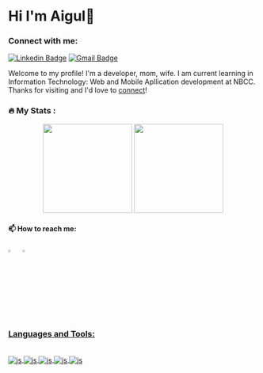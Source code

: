 # Hi I'm Aigul👋

### Connect with me:

[![Linkedin Badge](https://img.shields.io/badge/-aigul-blue?style=flat&logo=Linkedin&logoColor=white&link=https://www.linkedin.com/in/aigul-yer/)](https://www.linkedin.com/in/aigul-yer/)
[![Gmail Badge](https://img.shields.io/badge/-aigul-c14438?style=flat&logo=Gmail&logoColor=white&link=mailto:aigul-ermak@gmail.com)](mailto:aigul-ermak@gmail.com)


Welcome to my profile! I'm a developer, mom, wife. I am current learning in Information Technology: Web and Mobile Apllication development at NBCC. Thanks for visiting and I'd love to [connect](https://www.linkedin.com/in/aigul-yer/)!

### :fire: My Stats :
<div align="center">
        <a href="https://github.com/aigul-ermak"></a>
        <img src="https://github-readme-stats.vercel.app/api?username=aigul-ermak&show_icons=true&theme=gradient&include_all_commits=true&count-private=false" height="180em">
        <img src="https://github-readme-stats.vercel.app/api/top-langs/?username=aigul-ermak&layout=compact&langs_count=7&&theme=gradient" height="180em">
</div> 


 #### 📫 How to reach me:  

[<img src="https://img.icons8.com/color/48/000000/linkedin.png" width="3.5%"/>](https://www.linkedin.com/in/aigul-yer/)  &nbsp; 
<a href="mailto:mailto:aigul-ermak@gmail.com"> <img src="https://img.icons8.com/fluent/48/000000/gmail.png" width="3.5%"/>




### Languages and Tools:

<div style="display: inline_block"><br>
  <img align="center" alt="js"  src="https://camo.githubusercontent.com/7e487e1d75105e11fb8f8aaa1701d7cad419dc28a8d7b963b99c8121eaee363d/68747470733a2f2f696d672e736869656c64732e696f2f62616467652f2d4325323053484152502d707572706c653f6c6f676f3d637368617270266c6f676f436f6c6f723d7768697465267374796c653d706c6173746963" />
  <img align="center" alt="js"  src="https://camo.githubusercontent.com/6c58180ae293e92c38eb1522087f0648ddf50ea328cb2b5afbcecf58484fa330/68747470733a2f2f696d672e736869656c64732e696f2f62616467652f2d4d4943524f534f46545f53514c5f5345525645522d677261793f6c6f676f3d6d6963726f736f667473716c736572766572266c6f676f436f6c6f723d7768697465267374796c653d706c6173746963" />
  <img align="center" alt="js" src="https://camo.githubusercontent.com/8fc2aab5cff8b87512291e839cd5064b98cc7ece28741298a7cb97c4b2f4e593/68747470733a2f2f696d672e736869656c64732e696f2f62616467652f2d4a4156415343524950542d79656c6c6f773f6c6f676f3d6a617661736372697074266c6f676f436f6c6f723d7768697465267374796c653d706c6173746963" />
  <img align="center" alt="js" src="https://camo.githubusercontent.com/39d2eaa1cd96a36784098edfb70e6301d9eb3ab7058702f017bd89d51042d9dc/68747470733a2f2f696d672e736869656c64732e696f2f62616467652f2d545950455343524950542d3032353639423f6c6f676f3d74797065736372697074266c6f676f436f6c6f723d7768697465267374796c653d706c6173746963" />
  <img align="center" alt="js" src="https://camo.githubusercontent.com/04fa7cd72c8ec835964f902f94b2b9e17dde4dca27cffdbb54e77dc203d8f0dd/68747470733a2f2f696d672e736869656c64732e696f2f62616467652f2d414e47554c41522d7265643f6c6f676f3d616e67756c6172266c6f676f436f6c6f723d7768697465267374796c653d706c6173746963" />
  
  
</div>

